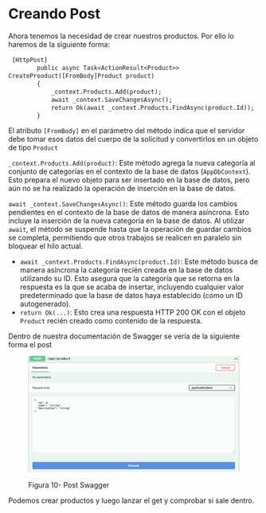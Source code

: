 # Creando Post

Ahora tenemos la necesidad de crear nuestros productos. Por ello lo haremos de la siguiente forma:

```
 [HttpPost]
        public async Task<ActionResult<Product>> CreateProoduct([FromBody]Product product)
        {
            _context.Products.Add(product);
            await _context.SaveChangesAsync();
            return Ok(await _context.Products.FindAsync(product.Id));
        }
```

El atributo `[FromBody]` en el parámetro del método indica que el servidor debe tomar esos datos del cuerpo de la solicitud y convertirlos en un objeto de tipo `Product`

`_context.Products.Add(product)`: Este método agrega la nueva categoría al conjunto de categorías en el contexto de la base de datos (`AppDbContext`). Esto prepara el nuevo objeto para ser insertado en la base de datos, pero aún no se ha realizado la operación de inserción en la base de datos.

`await _context.SaveChangesAsync()`: Este método guarda los cambios pendientes en el contexto de la base de datos de manera asíncrona. Esto incluye la inserción de la nueva categoría en la base de datos. Al utilizar `await`, el método se suspende hasta que la operación de guardar cambios se completa, permitiendo que otros trabajos se realicen en paralelo sin bloquear el hilo actual.

* `await _context.Products.FindAsync(product.Id)`: Este método busca de manera asíncrona la categoría recién creada en la base de datos utilizando su ID. Esto asegura que la categoría que se retorna en la respuesta es la que se acaba de insertar, incluyendo cualquier valor predeterminado que la base de datos haya establecido (como un ID autogenerado).
* `return Ok(...)`: Esto crea una respuesta HTTP 200 OK con el objeto `Product` recién creado como contenido de la respuesta.

Dentro de nuestra documentación de Swagger se vería de la siguiente forma el post

<figure><img src=".gitbook/assets/Captura de pantalla 2024-06-04 a las 2.16.35.png" alt=""><figcaption><p>Figura 10- Post Swagger</p></figcaption></figure>

Podemos crear productos y luego lanzar el get y comprobar si sale dentro.



